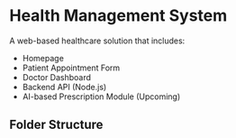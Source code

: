 # Health Management System

A web-based healthcare solution that includes:
- Homepage
- Patient Appointment Form
- Doctor Dashboard
- Backend API (Node.js)
- AI-based Prescription Module (Upcoming)

## Folder Structure
